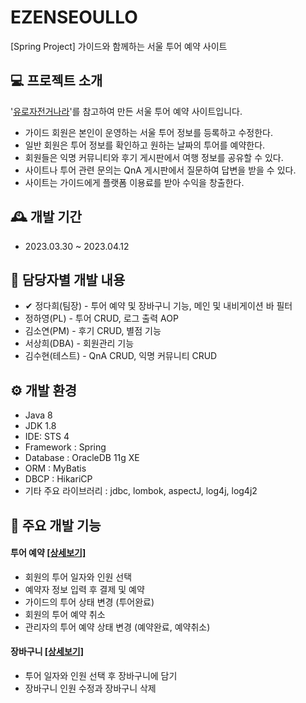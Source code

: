 # EZENSEOULLO
[Spring Project] 가이드와 함께하는 서울 투어 예약 사이트

## 💻 프로젝트 소개
'<a href="https://www.eurobike.kr/">유로자전거나라</a>'를 참고하여 만든 서울 투어 예약 사이트입니다.
* 가이드 회원은 본인이 운영하는 서울 투어 정보를 등록하고 수정한다.
* 일반 회원은 투어 정보를 확인하고 원하는 날짜의 투어를 예약한다.
* 회원들은 익명 커뮤니티와 후기 게시판에서 여행 정보를 공유할 수 있다.
* 사이트나 투어 관련 문의는 QnA 게시판에서 질문하여 답변을 받을 수 있다.
* 사이트는 가이드에게 플랫폼 이용료를 받아 수익을 창출한다.

## 🕰 개발 기간
* 2023.03.30 ~ 2023.04.12

## 👭 담당자별 개발 내용
* ✔ 정다희(팀장) - 투어 예약 및 장바구니 기능, 메인 및 내비게이션 바 필터
* 정하영(PL) - 투어 CRUD, 로그 출력 AOP
* 김소연(PM) - 후기 CRUD, 별점 기능
* 서상희(DBA) - 회원관리 기능
* 김수현(테스트) - QnA CRUD, 익명 커뮤니티 CRUD

## ⚙️ 개발 환경
* Java 8
* JDK 1.8
* IDE: STS 4
* Framework : Spring
* Database : OracleDB 11g XE
* ORM : MyBatis
* DBCP : HikariCP
* 기타 주요 라이브러리 : jdbc, lombok, aspectJ, log4j, log4j2

## 📌 주요 개발 기능
#### 투어 예약 <a href="https://github.com/daheenamic/FinalProject/wiki/%EC%A3%BC%EC%9A%94-%EA%B8%B0%EB%8A%A5-%EC%86%8C%EA%B0%9C-(%ED%88%AC%EC%96%B4%EC%98%88%EC%95%BD)">[상세보기]</a>
- 회원의 투어 일자와 인원 선택
- 예약자 정보 입력 후 결제 및 예약
- 가이드의 투어 상태 변경 (투어완료)
- 회원의 투어 예약 취소
- 관리자의 투어 예약 상태 변경 (예약완료, 예약취소)

#### 장바구니 <a href="https://github.com/daheenamic/FinalProject/wiki/%EC%A3%BC%EC%9A%94-%EA%B8%B0%EB%8A%A5-%EC%86%8C%EA%B0%9C-(%EC%9E%A5%EB%B0%94%EA%B5%AC%EB%8B%88)">[상세보기]</a>
- 투어 일자와 인원 선택 후 장바구니에 담기
- 장바구니 인원 수정과 장바구니 삭제
